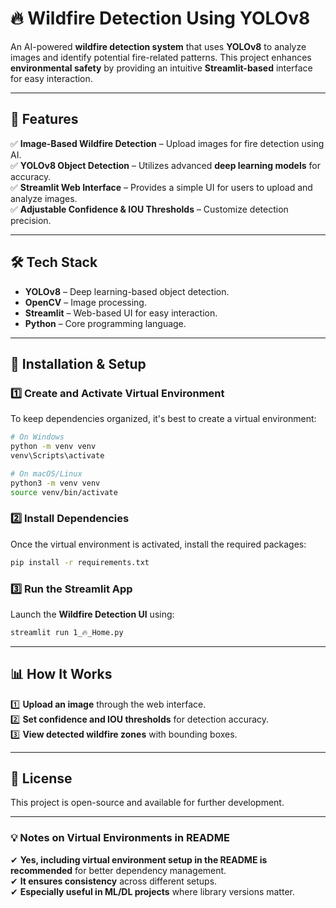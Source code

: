 # **🔥 Wildfire Detection Using YOLOv8**

An AI-powered **wildfire detection system** that uses **YOLOv8** to analyze images and identify potential fire-related patterns. This project enhances **environmental safety** by providing an intuitive **Streamlit-based** interface for easy interaction.

---

## **🚀 Features**

✅ **Image-Based Wildfire Detection** – Upload images for fire detection using AI.  
✅ **YOLOv8 Object Detection** – Utilizes advanced **deep learning models** for accuracy.  
✅ **Streamlit Web Interface** – Provides a simple UI for users to upload and analyze images.  
✅ **Adjustable Confidence & IOU Thresholds** – Customize detection precision.

---

## **🛠️ Tech Stack**

- **YOLOv8** – Deep learning-based object detection.
- **OpenCV** – Image processing.
- **Streamlit** – Web-based UI for easy interaction.
- **Python** – Core programming language.

---

## **📌 Installation & Setup**

### **1️⃣ Create and Activate Virtual Environment**

To keep dependencies organized, it's best to create a virtual environment:

```bash
# On Windows
python -m venv venv
venv\Scripts\activate

# On macOS/Linux
python3 -m venv venv
source venv/bin/activate
```

### **2️⃣ Install Dependencies**

Once the virtual environment is activated, install the required packages:

```bash
pip install -r requirements.txt
```

### **3️⃣ Run the Streamlit App**

Launch the **Wildfire Detection UI** using:

```bash
streamlit run 1_🔥_Home.py
```

---

## **📊 How It Works**

1️⃣ **Upload an image** through the web interface.  
2️⃣ **Set confidence and IOU thresholds** for detection accuracy.  
3️⃣ **View detected wildfire zones** with bounding boxes.

---

## **📜 License**

This project is open-source and available for further development.

---

### **💡 Notes on Virtual Environments in README**

✔ **Yes, including virtual environment setup in the README is recommended** for better dependency management.  
✔ **It ensures consistency** across different setups.  
✔ **Especially useful in ML/DL projects** where library versions matter.
